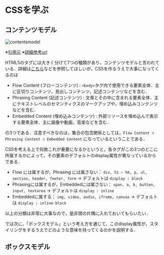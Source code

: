 # CSSを学ぶ

## コンテンツモデル

![contentsmodel](https://user-images.githubusercontent.com/52741042/130260672-11fe41ee-6911-4c3f-bac0-d063d9bde25e.PNG)

※[引用元](https://webgoto.net/html5/) ※[詳細参考url](https://developer.mozilla.org/ja/docs/Web/Guide/HTML/Content_categories)

HTML5のタグには大きく分けて7つの種類があり，コンテンツモデルと言われている．詳細は[こちら](https://developer.mozilla.org/ja/docs/Web/Guide/HTML/Content_categories)などを参照してほしいが，CSSを作るうえで大事になってくるのは

- Flow Content (フローコンテンツ) : ```<body>```タグ内で使用できる要素全体．主に区切りコンテンツ，見出しコンテンツ，記述コンテンツなどを含む．
- Phrasing Content (記述コンテンツ) : 文章とその中に含まれる要素全体．主にテキストレベルのセマンティクスのマークアップや，埋め込みコンテンツなどを含む．
- Embedded Content (埋め込みコンテンツ) : 外部リソースを埋め込んで表示する要素全体．主に画像や動画，音楽などを含む．

の3つである．注意すべきなのは，集合の包含関係としては，```Flow Content ⊃ Phrasing Content ⊃ Embedded Content``` になっているということである．

CSSを考える上で何故これが重要になるかというと，各タグがこの3つのどこに所属するかによって，その要素のデフォルトのdisplay属性が異なっているからである．

- Flow には属するが，Phrasing には属さない： ```div, h1 ~ h6, p, ul, section, header, footer, form``` → デフォルトは ```display : block```
- Phrasingには属するが，Embeddedには属さない： ```span, a, b, button, input, textarea``` → デフォルトは ```display : inline```
- Embeddedに属する： ```img, video, audio, iframe, canvas``` → デフォルトは ```display : inline-block```
  
以上の分類は非常に大事なので，是非頭の片隅に入れておいてもらいたい．
  
では次に，「ボックスモデル」という考え方を通じて，このdisplay属性が，スタイリングをするうえでどのような意味を持ってくるのかを説明する．
  
## ボックスモデル












